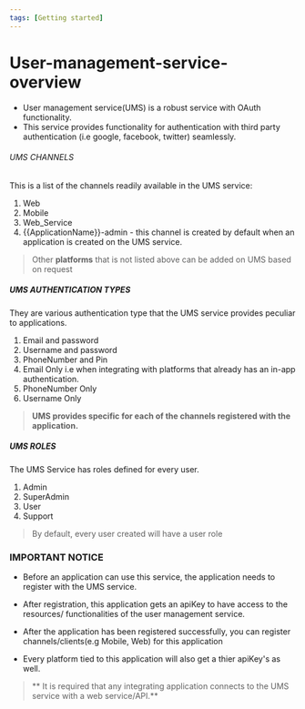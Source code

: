```yaml
---
tags: [Getting started]
---
```


# User-management-service-overview


- User management service(UMS) is a robust service with OAuth functionality.
- This service provides functionality for authentication with third party authentication (i.e google, facebook, twitter)
seamlessly.
>


###### UMS CHANNELS
This is a list of the channels readily available in the UMS service: 
1. Web
2. Mobile
3. Web_Service
4. {{ApplicationName}}-admin - this channel is created by default when an application is created on the UMS service.

> Other **platforms** that is not listed above can be added on UMS based on request
> 
##### UMS AUTHENTICATION TYPES
They are various authentication type that the UMS service provides peculiar to applications.
1. Email and password 
2. Username and password
3. PhoneNumber and Pin
4. Email Only i.e when integrating with platforms that already has an in-app authentication.
5. PhoneNumber Only 
6. Username Only

> **UMS provides specific for each of the channels registered with the application.**

##### UMS ROLES
The UMS Service has roles defined for every user. 
1. Admin
2. SuperAdmin
3. User
4. Support

> By default, every user created will have a user role

### **IMPORTANT NOTICE**
- Before an application can use this service, the application needs to register with the UMS service.
- After registration, this application gets an apiKey to have access to the resources/ functionalities of the user management service.

- After the application has been registered successfully, you can register channels/clients(e.g Mobile, Web) for this application
- Every platform tied to this application will also get a thier apiKey's as well.


> ** It is required that any integrating application connects to the UMS service with a web service/API.**